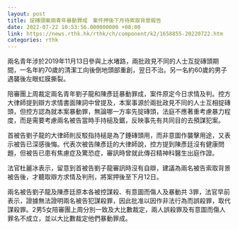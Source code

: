 ```yaml
---
layout: post
title: 掟磚頭案兩青年暴動罪成　案件押後下月待索取背景報告
date: 2022-07-22 10:53:56.000000000 +08:00
link: https://news.rthk.hk/rthk/ch/component/k2/1658855-20220722.htm
categories: rthk
---
```


兩名青年涉於2019年11月13日參與上水堵路，兩批政見不同的人士互掟磚頭期間，一名年約70歲的清潔工向後倒地頭部重創，翌日不治。另一名約60歲的男子遇襲後左眼虹膜撕裂。

陪審團上周裁定兩名青年劉子龍和陳彥廷暴動罪成，案件原定今日求情及判。控方大律師提到辯方求情書面陳詞中曾提及，本案事源於兩批政見不同的人士互相掟磚頭，但控方認為就本案暴動罪，無論哪一方率先掟磚頭，法庭不應著重考慮暴力程度，而是需要考慮兩名被告當時手持槌及鋸，反映事先有共同目的去預謀犯案。

首被告劉子龍的大律師則反駁指持槌是為了錘磚頭用，而非意圖作襲擊用途，又表示被告已深感後悔。代表次被告陳彥廷的大律師說，控方提到陳彥廷沒有健康問題，但被告已患有焦慮症及驚恐症，審訊時曾就此傳召精神科醫生出庭作證。

法官杜麗冰表示，留意到首被告劉子龍審訊時沒有自辯，建議為兩名被告索取背景被告後，才聽取辯方求情及判刑，將案押後至下月12日。

兩名被告劉子龍及陳彥廷原本各被控謀殺、有意圖而傷人及暴動共 3罪，法官早前表示，證據無法證明兩名被告犯謀殺罪，因此批准以因作非法行為而誤殺罪，取代謀殺罪。2男5女陪審團上周分別一致及大比數裁定，兩人誤殺罪及有意圖而傷人罪名不成立，並以大比數裁定他們暴動罪成。
